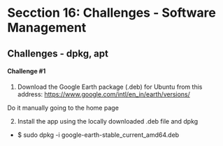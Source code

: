 # Secction 16: Challenges - Software Management

## Challenges - dpkg, apt

#### Challenge #1

1. Download the Google Earth package (.deb) for Ubuntu from this address: https://www.google.com/intl/en_in/earth/versions/

Do it manually going to the home page

2. Install the app using the locally downloaded .deb file and dpkg

- $ sudo dpkg -i google-earth-stable_current_amd64.deb

